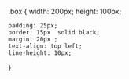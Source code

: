 .box {
    width: 200px;
    height: 100px;
    
    padding: 25px;
    border: 15px  solid black;
    margin: 20px ;
    text-align: top left;
    line-height: 10px;

}
